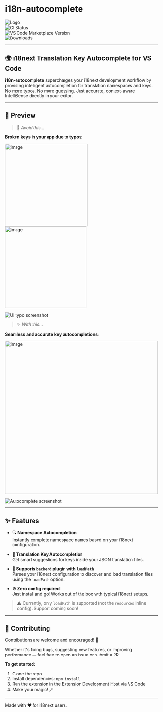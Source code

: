 # i18n-autocomplete

![Logo](./assets/logo.png)  
![CI Status](https://img.shields.io/github/actions/workflow/status/your-org/i18n-autocomplete/ci.yml?branch=main)  
![VS Code Marketplace Version](https://img.shields.io/visual-studio-marketplace/v/yourpublisher.i18n-autocomplete)  
![Downloads](https://img.shields.io/visual-studio-marketplace/d/yourpublisher.i18n-autocomplete)

---

## 🌍 i18next Translation Key Autocomplete for VS Code

**i18n-autocomplete** supercharges your i18next development workflow by providing intelligent autocompletion for translation namespaces and keys.  
No more typos. No more guessing. Just accurate, context-aware IntelliSense directly in your editor.

---

## 📸 Preview

> 🧵 _Avoid this..._

**Broken keys in your app due to typos:**

<img width="272" alt="image" src="https://github.com/user-attachments/assets/19aa57ab-1eab-4713-97f1-ced676763a02" />
<img width="268" alt="image" src="https://github.com/user-attachments/assets/92bd4bc8-ca43-417a-9812-3046fdabe039" />


![UI typo screenshot](./assets/ui-typo.png)

> ✨ _With this..._

**Seamless and accurate key autocompletions:**

<img width="503" alt="image" src="https://github.com/user-attachments/assets/7d0ef9c9-2499-482e-8104-51a47572c6a1" />


![Autocomplete screenshot](./assets/autocomplete-demo.gif)

---

## ✨ Features

- 🔍 **Namespace Autocompletion**  
  Instantly complete namespace names based on your i18next configuration.

- 🧩 **Translation Key Autocompletion**  
  Get smart suggestions for keys inside your JSON translation files.

- 📁 **Supports `backend` plugin with `loadPath`**  
  Parses your i18next configuration to discover and load translation files using the `loadPath` option.

- ⚙️ **Zero config required**  
  Just install and go! Works out of the box with typical i18next setups.

> ⚠️ Currently, only `loadPath` is supported (not the `resources` inline config). Support coming soon!

---

## 🤝 Contributing

Contributions are welcome and encouraged! 🙌

Whether it's fixing bugs, suggesting new features, or improving performance — feel free to open an issue or submit a PR.

**To get started:**

1. Clone the repo
2. Install dependencies: `npm install`
3. Run the extension in the Extension Development Host via VS Code
4. Make your magic! 🪄

---

Made with ❤️ for i18next users.
